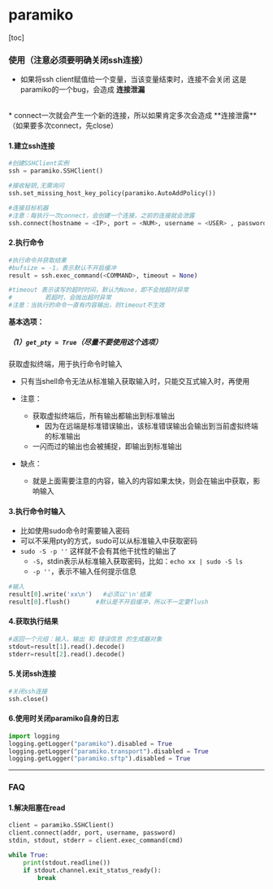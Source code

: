 # paramiko

[toc]

### 使用（注意必须要明确关闭ssh连接）

* 如果将ssh client赋值给一个变量，当该变量结束时，连接不会关闭
这是paramiko的一个bug，会造成 **连接泄漏**
</br>
* connect一次就会产生一个新的连接，所以如果肯定多次会造成 **连接泄露**（如果要多次connect，先close）

#### 1.建立ssh连接
```python
#创建SSHClient实例
ssh = paramiko.SSHClient()                

#接收秘钥,无需询问
ssh.set_missing_host_key_policy(paramiko.AutoAddPolicy())

#连接目标机器
#注意：每执行一次connect，会创建一个连接，之前的连接就会泄露
ssh.connect(hostname = <IP>, port = <NUM>, username = <USER> , password = <PASSWD>)
```

#### 2.执行命令
```python
#执行命令并获取结果
#bufsize = -1，表示默认不开启缓冲
result = ssh.exec_command(<COMMAND>, timeout = None)

#timeout 表示读写的超时时间，默认为None，即不会抛超时异常
#         若超时，会抛出超时异常
#注意：当执行的命令一直有内容输出，则timeout不生效
```

**基本选项：**

##### （1）`get_pty = True`（**尽量不要使用这个选项**）
获取虚拟终端，用于执行命令时输入
* 只有当shell命令无法从标准输入获取输入时，只能交互式输入时，再使用

* 注意：
  * 获取虚拟终端后，所有输出都输出到标准输出
    * 因为在远端是标准错误输出，该标准错误输出会输出到当前虚拟终端的标准输出
  * 一闪而过的输出也会被捕捉，即输出到标准输出
* 缺点：
  * 就是上面需要注意的内容，输入的内容如果太快，则会在输出中获取，影响输入

#### 3.执行命令时输入
* 比如使用sudo命令时需要输入密码
* 可以不采用pty的方式，sudo可以从标准输入中获取密码
* `sudo -S -p ''` 这样就不会有其他干扰性的输出了
  * `-S`，stdin表示从标准输入获取密码，比如：`echo xx | sudo -S ls`
  * `-p ''`，表示不输入任何提示信息
```python
#输入
result[0].write('xx\n')   #必须以'\n'结束
result[0].flush()       #默认是不开启缓冲，所以不一定要flush
```

#### 4.获取执行结果
```python
#返回一个元组：输入、输出 和 错误信息 的生成器对象
stdout=result[1].read().decode()
stderr=result[2].read().decode()
```

#### 5.关闭ssh连接
```python
#关闭ssh连接
ssh.close()
```

#### 6.使用时关闭paramiko自身的日志
```python
import logging
logging.getLogger("paramiko").disabled = True
logging.getLogger("paramiko.transport").disabled = True
logging.getLogger("paramiko.sftp").disabled = True
```

***

### FAQ
#### 1.解决阻塞在read
```python
client = paramiko.SSHClient()
client.connect(addr, port, username, password)
stdin, stdout, stderr = client.exec_command(cmd)

while True:
    print(stdout.readline())
    if stdout.channel.exit_status_ready():
        break
```
